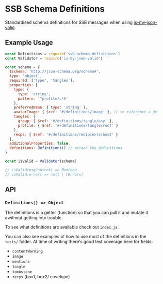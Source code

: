 # SSB Schema Definitions

Standardised schema definitions for SSB messages when using [is-my-json-valid](https://github.com/mafintosh/is-my-json-valid).

## Example Usage

```js
const Definitions = require('ssb-schema-definitions')
const Validator = require('is-my-json-valid')

const schema = {
  $schema: 'http://json-schema.org/schema#',
  type: 'object',
  required: ['type', 'tangles'],
  properties: {
    type: {
      type: 'string',
      pattern: '^profile/.*$'
    },
    preferredName: { type: 'string' },
    avatarImage: { $ref: '#/definitions/image' }, // << reference a definition
    tangles: {
      group: { $ref: '#/definitions/tangle/any' },
      profile: { $ref: '#/definitions/tangle/root' }
    },
    recps: { $ref: '#/definitions/recipients/box2' }
  },
  additionalProperties: false,
  definitions: Definitions() // attach the definitions
}

const isValid = Validator(schema)

// isValid(msgContent) => Boolean
// isValid.errors => null | [Errors]
```

## API

### `Definitions() => Object`

The definitions is a getter (function) so that you can pull it and mutate it awithout getting into trouble.

To see what definitions are available check out `index.js`.

You can also see examples of how to use most of the definitions in the `tests/` folder.
At time of writing there's good test coverage here for fields:
- `contentWarning`
- `image`
- `mentions`
- `tangle`
- `tombstone`
- `recps` (box1, box2/ envelope)


